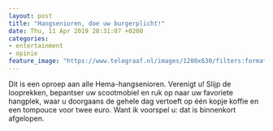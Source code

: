 ```yaml
---
layout: post
title: "Hangsenioren, doe uw burgerplicht!"
date: Thu, 11 Apr 2019 20:31:07 +0200
categories: 
- entertainment 
- opinie 
feature_image: "https://www.telegraaf.nl/images/1200x630/filters:format(jpeg):quality(80)/cdn-kiosk-api.telegraaf.nl/0e656214-5c88-11e9-8459-02d1dbdc35d1.jpg"
---
```


<p class="intro">Dit is een oproep aan alle Hema-hangsenioren. Verenigt u! Slijp de looprekken, bepantser uw scootmobiel en ruk op naar uw favoriete hangplek, waar u doorgaans de gehele dag vertoeft op één kopje koffie en een tompouce voor twee euro. Want ik voorspel u: dat is binnenkort afgelopen.</p>
